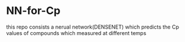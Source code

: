# NN-for-Cp
this repo consists a nerual network(DENSENET) which predicts the Cp values of compounds which measured at different temps
